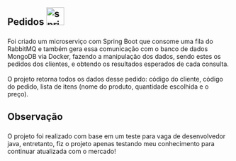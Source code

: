 <h2 align="left">Pedidos <img src="https://skillicons.dev/icons?i=spring" height="40" alt="spring logo"  /></h2>

###

<p align="left">Foi criado um microserviço com Spring Boot que consome uma fila do RabbitMQ e também gera essa comunicação  com o banco de dados MongoDB via Docker, fazendo a manipulação dos dados, sendo estes os pedidos dos clientes, e obtendo os resultados esperados de cada consulta.<br><br>O projeto retorna todos os dados desse pedido: código do cliente, código do pedido, lista de itens (nome do produto, quantidade escolhida e o preço).</p>

###

<h2 align="left">Observação</h2>

###

<p align="left">O projeto foi realizado com base em um teste para vaga de desenvolvedor java, entretanto, fiz o projeto apenas testando meu conhecimento para continuar atualizada com o mercado!</p>

###
